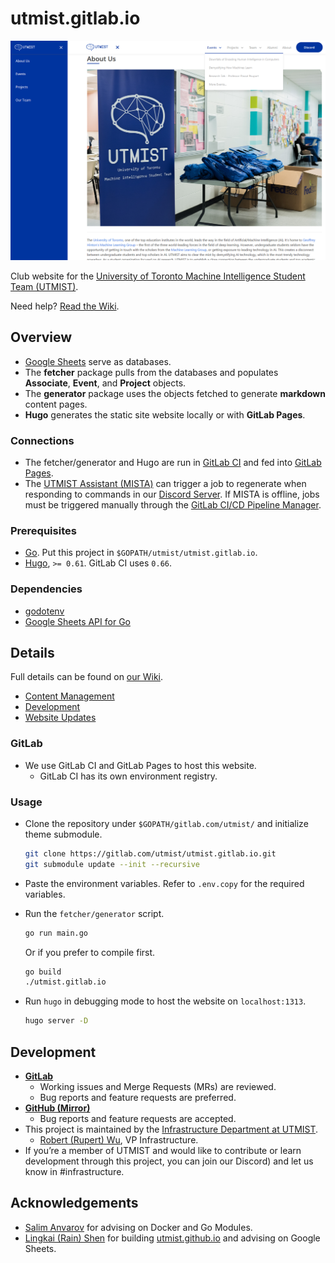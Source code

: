 # utmist.gitlab.io

![logo.png](static/images/utmist.gitlab.io.jpg)

Club website for the [University of Toronto Machine Intelligence Student Team (UTMIST)](https://utmist.gitlab.io).

Need help? [Read the Wiki](https://gitlab.com/utmist/utmist.gitlab.io/-/wikis).

## Overview

- [Google Sheets](https://developers.google.com/sheets) serve as databases.
- The **fetcher** package pulls from the databases and populates **Associate**, **Event**, and **Project** objects.
- The **generator** package uses the objects fetched to generate **markdown** content pages.
- **Hugo** generates the static site website locally or with **GitLab Pages**.

### Connections

- The fetcher/generator and Hugo are run in [GitLab CI](https://docs.gitlab.com/ce/ci/) and fed into [GitLab Pages](https://docs.gitlab.com/ce/user/project/pages/).
- The [UTMIST Assistant (MISTA)](https://gitlab.com/utmist/mista) can trigger a job to regenerate when responding to commands in our [Discord Server](https://discord.gg/88mSPw8). If MISTA is offline, jobs must be triggered manually through the [GitLab CI/CD Pipeline Manager](https://gitlab.com/utmist/utmist.gitlab.io/pipelines).

### Prerequisites

- [Go](https://golang.org/). Put this project in `$GOPATH/utmist/utmist.gitlab.io`.
- [Hugo](https://github.com/gohugoio/hugo/releases), `>= 0.61`. GitLab CI uses `0.66`.

### Dependencies

- [godotenv](https://pkg.go.dev/github.com/joho/godotenv)
- [Google Sheets API for Go](https://pkg.go.dev/google.golang.org/api)

## Details

Full details can be found on [our Wiki](https://gitlab.com/utmist/utmist.gitlab.io/-/wikis).

- [Content Management](https://gitlab.com/utmist/utmist.gitlab.io/-/wikis/Content-Management)
- [Development](https://gitlab.com/utmist/utmist.gitlab.io/-/wikis/Development)
- [Website Updates](https://gitlab.com/utmist/utmist.gitlab.io/-/wikis/Website-Updates)

### GitLab

- We use GitLab CI and GitLab Pages to host this website.
  - GitLab CI has its own environment registry.

### Usage

- Clone the repository under `$GOPATH/gitlab.com/utmist/` and initialize theme submodule.

  ```sh
  git clone https://gitlab.com/utmist/utmist.gitlab.io.git
  git submodule update --init --recursive
  ```

- Paste the environment variables. Refer to `.env.copy` for the required variables.
- Run the `fetcher/generator` script.

  ```sh
  go run main.go
  ```

  Or if you prefer to compile first.

  ```sh
  go build
  ./utmist.gitlab.io
  ```

- Run `hugo` in debugging mode to host the website on `localhost:1313`.

  ```sh
  hugo server -D
  ```

## Development

- [**GitLab**](https://gitlab.com/utmist/utmist.gitlab.io)
  - Working issues and Merge Requests (MRs) are reviewed.
  - Bug reports and feature requests are preferred.
- [**GitHub (Mirror)**](https://github.com/utmist/utmist.gitlab.io)
  - Bug reports and feature requests are accepted.
- This project is maintained by the [Infrastructure Department at UTMIST](https://utmist.gitlab.io/team/infrastructure).
  - [Robert (Rupert) Wu](https://leglesslamb.gitlab.io), VP Infrastructure.
- If you’re a member of UTMIST and would like to contribute or learn development through this project, you can join our Discord) and let us know in #infrastructure.

## Acknowledgements

- [Salim Anvarov](https://msanvarov.github.io/personal-portfolio) for advising on Docker and Go Modules.
- [Lingkai (Rain) Shen](https://www.linkedin.com/in/lingkai-shen/) for building [utmist.github.io](https://github.com/utmist/utmist.github.io) and advising on Google Sheets.
